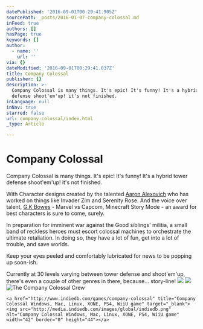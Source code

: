 ```yaml
---
datePublished: '2016-09-01T00:29:41.905Z'
sourcePath: _posts/2016-01-07-company-colossal.md
inFeed: true
authors: []
hasPage: true
keywords: []
author:
  - name: ''
    url: ''
via: {}
dateModified: '2016-09-01T00:29:41.037Z'
title: Company Colossal
publisher: {}
description: >-
  Company Colossal is many things. It's epic! It's funny! It's a hybrid tower
  defense shoot'em'up! it's not finished.
inLanguage: null
inNav: true
starred: false
url: company-colossal/index.html
_type: Article

---
```

# Company Colossal

Company Colossal is many things. It's epic! It's funny! It's a hybrid tower defense shoot'em'up! it's not finished.

With Character designs created by the talented [Aaron Alexovich][0] who has worked on things like Invader Zim and Serenity Rose. And the voice over talent, [G.K Bowes][1] - Marvel vs Capcom, Minecraft Story Mode - an award for best characters is sure to come, surely.

In preparation for imminent war against the Good siblings' militia, a small band of reckless heroes must escort colossal machines to orchestrate the ultimate retaliation. In doing so, they have a lot of fun, get into a lot of trouble, and save worlds.

Keep your eyes peeled and comfortably lubricated for news to be popping up soon-ish.

Currently at 30 levels varying between tower defense and shoot'em'up, there's even a couple of other genres in there, because... story-line!
![](https://the-grid-user-content.s3-us-west-2.amazonaws.com/01d547bc-dd7a-45e5-8f15-486951af3294.jpg)
![](https://the-grid-user-content.s3-us-west-2.amazonaws.com/b0138ff6-17ac-404a-9606-e730944e4c7f.png)
![The Company Colossal Crew](https://the-grid-user-content.s3-us-west-2.amazonaws.com/a077b172-9667-4311-b865-0bf72107e439.png)

    <a href="http://www.indiedb.com/games/company-colossal" title="Company Colossal Windows, Mac, Linux, XONE, PS4, WiiU game" target="_blank"><img src="http://media.indiedb.com/images/global/indiedb.png" alt="Company Colossal Windows, Mac, Linux, XONE, PS4, WiiU game" width="42" border="0" height="44"></a>



[0]: http://www.heartshapedskull.com/
[1]: http://www.gkbowes.com/